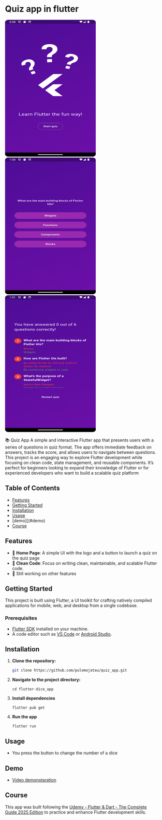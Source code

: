 # Quiz app in flutter

<img src="https://github.com/pulemojatau/quiz_app/blob/main/start.png" alt="My Image" width="300" height="450"/>
<img src="https://github.com/pulemojatau/quiz_app/blob/main/quiz_page.png" alt="My Image" width="300" height="450"/>
<img src="https://github.com/pulemojatau/quiz_app/blob/main/results_page.png" alt="My Image" width="300" height="450"/>




📚 Quiz App
A simple and interactive Flutter app that presents users with a series of questions in quiz format. The app offers immediate feedback on answers, tracks the score, and allows users to navigate between questions. This project is an engaging way to explore Flutter development while focusing on clean code, state management, and reusable components. It’s perfect for beginners looking to expand their knowledge of Flutter or for experienced developers who want to build a scalable quiz platform




## Table of Contents
- [Features](#features)
- [Getting Started](#getting-started)
- [Installation](#installation)
- [Usage](#usage)
- [demo][(#demo)
- [Course](#course)

## Features
- 🌈 **Home Page**: A simple UI with the logo and a button to launch a quiz on the quiz page
- 🧼 **Clean Code**: Focus on writing clean, maintainable, and scalable Flutter code.
- 🔧 Still working on other features
  

## Getting Started
This project is built using Flutter, a UI toolkit for crafting natively compiled applications for mobile, web, and desktop from a single codebase.

### Prerequisites
- [Flutter SDK](https://flutter.dev/docs/get-started/install) installed on your machine.
- A code editor such as [VS Code](https://code.visualstudio.com/) or [Android Studio](https://developer.android.com/studio).

## Installation

1. **Clone the repository:**
   ```bash
   git clone https://github.com/pulemojatau/quiz_app.git

2. **Navigate to the project directory:**
   ```
   cd flutter-dice_app
   
3. **Install dependencies**
   ```
   flutter pub get
   
4. **Run the app**
   ```
   flutter run

## Usage
- You press the button to change the number of a dice

## Demo
-  [Video demonstaration](https://youtube.com/shorts/aF2bUAGE0ls)

## Course
This app was built following the [Udemy - Flutter & Dart - The Complete Guide 2025 Edition](https://www.udemy.com/course/learn-flutter-dart-to-build-ios-android-apps/) to practice and enhance Flutter development skills.
